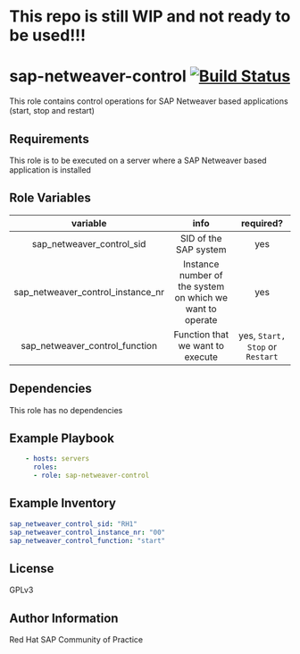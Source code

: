 # This repo is still WIP and not ready to be used!!!

# sap-netweaver-control [![Build Status](https://travis-ci.com/redhat-sap/sap-netweaver-control.svg?branch=master)](https://travis-ci.com/redhat-sap/sap-netweaver-control)

This role contains control operations for SAP Netweaver based applications (start, stop and restart)

## Requirements

This role is to be executed on a server where a SAP Netweaver based application is installed

## Role Variables

| variable | info | required? |
|:--------:|:----:|:---------:|
|sap_netweaver_control_sid|SID of the SAP system|yes|
|sap_netweaver_control_instance_nr|Instance number of the system on which we want to operate|yes|
|sap_netweaver_control_function|Function that we want to execute|yes, `Start,` `Stop` or `Restart`|

## Dependencies
This role has no dependencies

## Example Playbook

```yaml
    - hosts: servers
      roles:
      - role: sap-netweaver-control
```

## Example Inventory

```yaml
sap_netweaver_control_sid: "RH1"
sap_netweaver_control_instance_nr: "00"
sap_netweaver_control_function: "start"
```

## License

GPLv3

## Author Information

Red Hat SAP Community of Practice
